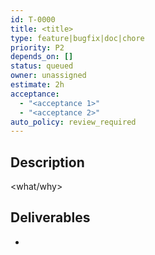 ```yaml
---
id: T-0000
title: <title>
type: feature|bugfix|doc|chore
priority: P2
depends_on: []
status: queued
owner: unassigned
estimate: 2h
acceptance:
  - "<acceptance 1>"
  - "<acceptance 2>"
auto_policy: review_required
---
```


## Description
<what/why>

## Deliverables
- <files>

